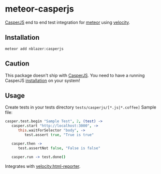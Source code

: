 # meteor-casperjs

[CasperJS](http://casperjs.org) end to end test integration for [meteor](https://www.meteor.com) using [velocity](https://github.com/meteor-velocity/velocity).

## Installation
`meteor add nblazer:casperjs`

## Caution
This package doesn't ship with [CasperJS](http://casperjs.org). You need to have a running CasperJS [installation](http://docs.casperjs.org/en/latest/installation.html) on your system!

## Usage
Create tests in your tests directory `tests/casperjs/[*.js|*.coffee]`
Sample file:
```coffeescript
casper.test.begin "Sample Test", 2, (test) ->
   casper.start "http://localhost:3000", ->
      this.waitForSelector "body", ->
         test.assert true, "True is true"

   casper.then ->
      test.assertNot false, "False is false"

   casper.run -> test.done()
```
Integrates with [velocity:html-reporter](https://github.com/meteor-velocity/html-reporter/).
